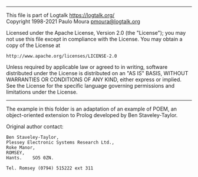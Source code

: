 ________________________________________________________________________

This file is part of Logtalk <https://logtalk.org/>  
Copyright 1998-2021 Paulo Moura <pmoura@logtalk.org>

Licensed under the Apache License, Version 2.0 (the "License");
you may not use this file except in compliance with the License.
You may obtain a copy of the License at

    http://www.apache.org/licenses/LICENSE-2.0

Unless required by applicable law or agreed to in writing, software
distributed under the License is distributed on an "AS IS" BASIS,
WITHOUT WARRANTIES OR CONDITIONS OF ANY KIND, either express or implied.
See the License for the specific language governing permissions and
limitations under the License.
________________________________________________________________________


The example in this folder is an adaptation of an example of POEM, an 
object-oriented extension to Prolog developed by Ben Staveley-Taylor.

Original author contact:

	Ben Staveley-Taylor,
	Plessey Electronic Systems Research Ltd.,
	Roke Manor,
	ROMSEY,
	Hants.    SO5 0ZN.

	Tel. Romsey (0794) 515222 ext 311
